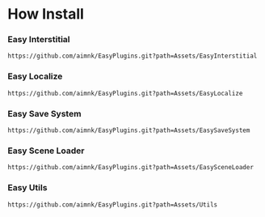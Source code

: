# How Install
### Easy Interstitial
```
https://github.com/aimnk/EasyPlugins.git?path=Assets/EasyInterstitial
```
### Easy Localize
```
https://github.com/aimnk/EasyPlugins.git?path=Assets/EasyLocalize
```
### Easy Save System
```
https://github.com/aimnk/EasyPlugins.git?path=Assets/EasySaveSystem
```
### Easy Scene Loader
```
https://github.com/aimnk/EasyPlugins.git?path=Assets/EasySceneLoader
```
### Easy Utils
```
https://github.com/aimnk/EasyPlugins.git?path=Assets/Utils
```